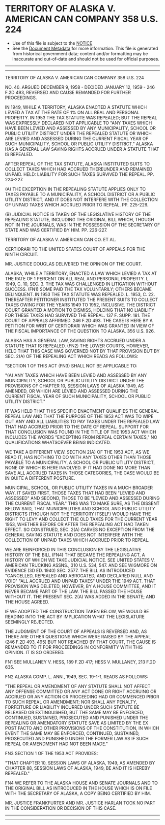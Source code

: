 ---
---

# TERRITORY OF ALASKA V. AMERICAN CAN COMPANY 358 U.S. 224

* Use of this file is subject to the [NOTICE](https://github.com/publicdocs/notice/blob/master/NOTICE)
* See the [Document Metadata](../../../) for more information.
  This file is generated from historical government data; content and/or formatting may be inaccurate and out-of-date and should not be used for official purposes.

----------
----------

TERRITORY OF ALASKA V. AMERICAN CAN COMPANY 358 U.S. 224

NO. 40.  ARGUED DECEMBER 9, 1958 - DECIDED JANUARY 12, 1959 - 246 F.2D 493, REVERSED AND CAUSE REMANDED FOR FURTHER PROCEEDINGS.

IN 1949, WHILE A TERRITORY, ALASKA ENACTED A STATUTE WHICH LEVIED A TAX AT THE RATE OF 1% ON ALL REAL AND PERSONAL PROPERTY.  IN 1953 THE TAX STATUTE WAS REPEALED; BUT THE REPEAL WAS EXPRESSLY DECLARED NOT APPLICABLE TO "ANY TAXES WHICH HAVE BEEN LEVIED AND ASSESSED BY ANY MUNICIPALITY, SCHOOL OR PUBLIC UTILITY DISTRICT UNDER THE REPEALED STATUTE OR WHICH ARE LEVIED AND ASSESSED DURING THE CURRENT FISCAL YEAR OF SUCH MUNICIPALITY, SCHOOL OR PUBLIC UTILITY DISTRICT."  ALASKA HAS A GENERAL LAW SAVING RIGHTS ACCRUED UNDER A STATUTE THAT IS REPEALED.

AFTER REPEAL OF THE TAX STATUTE, ALASKA INSTITUTED SUITS TO COLLECT TAXES WHICH HAD ACCRUED THEREUNDER AND REMAINED UNPAID.  HELD: LIABILITY FOR SUCH TAXES SURVIVED THE REPEAL.  PP. 224-227.

(A)  THE EXCEPTION IN THE REPEALING STATUTE APPLIES ONLY TO TAXES PAYABLE TO A MUNICIPALITY, A SCHOOL DISTRICT OR A PUBLIC UTILITY DISTRICT, AND IT DOES NOT INTERFERE WITH THE COLLECTION OF UNPAID TAXES WHICH ACCRUED PRIOR TO REPEAL.  PP. 225-226.

(B)  JUDICIAL NOTICE IS TAKEN OF THE LEGISLATIVE HISTORY OF THE REPEALING STATUTE, INCLUDING THE ORIGINAL BILL WHICH, THOUGH NOT IN THE JOURNALS, WAS IN THE POSSESSION OF THE SECRETARY OF STATE AND WAS CERTIFIED BY HIM.  PP. 226-227.

TERRITORY OF ALASKA V. AMERICAN CAN CO. ET AL.

CERTIORARI TO THE UNITED STATES COURT OF APPEALS FOR THE NINTH CIRCUIT.

MR. JUSTICE DOUGLAS DELIVERED THE OPINION OF THE COURT.

ALASKA, WHILE A TERRITORY, ENACTED A LAW WHICH LEVIED A TAX AT THE RATE OF 1 PERCENT ON ALL REAL AND PERSONAL PROPERTY.  L. 1949, C. 10, SEC. 3.  THE TAX WAS CHALLENGED IN LITIGATION WITHOUT SUCCESS.  (FN1) SOME PAID THE TAX VOLUNTARILY; OTHERS BECAME DELINQUENT.  IN 1953 THE TAX STATUTE WAS REPEALED.  L. 1953, C. 22.  THEREAFTER PETITIONER INSTITUTED THE PRESENT SUITS TO COLLECT TAXES OWING FOR THE YEARS 1949 TO 1952, INCLUSIVE.  THE DISTRICT COURT GRANTED A MOTION TO DISMISS, HOLDING THAT NO LIABILITY FOR THESE TAXES HAD SURVIVED THE REPEAL.  137 F. SUPP. 181.  THE COURT OF APPEALS AFFIRMED.  246 F.2D 493.  THE CASE IS HERE BY A PETITION FOR WRIT OF CERTIORARI WHICH WAS GRANTED IN VIEW OF THE FISCAL IMPORTANCE OF THE QUESTION TO ALASKA.  356 U.S. 926.

ALASKA HAS A GENERAL LAW, SAVING RIGHTS ACCRUED UNDER A STATUTE THAT IS REPEALED.  (FN2)  THE LOWER COURTS, HOWEVER, HELD THAT THIS CASE WAS GOVERNED NOT BY THAT PROVISION BUT BY SEC. 2(A) OF THE REPEALING ACT WHICH READS AS FOLLOWS:

"SECTION 1 OF THIS ACT (FN3) SHALL NOT BE APPLICABLE TO:

"(A)  ANY TAXES WHICH HAVE BEEN LEVIED AND ASSESSED BY ANY MUNICIPALITY, SCHOOL OR PUBLIC UTILITY DISTRICT UNDER THE PROVISIONS OF CHAPTER 10, SESSION LAWS OF ALASKA 1949, AS AMENDED, OR WHICH ARE LEVIED AND ASSESSED DURING THE CURRENT FISCAL YEAR OF SUCH MUNICIPALITY, SCHOOL OR PUBLIC UTILITY DISTRICT."

IT WAS HELD THAT THIS SPECIFIC ENACTMENT QUALIFIES THE GENERAL REPEAL LAW AND THAT THE PURPOSE OF THE 1953 ACT WAS TO WIPE OUT ANY AND ALL LIABILITIES TO PAY TAXES UNDER THE REPEALED LAW THAT HAD ACCRUED PRIOR TO THE DATE OF REPEAL.  SUPPORT FOR THAT CONCLUSION WAS FOUND IN THE TITLE OF THE 1953 ACT WHICH INCLUDES THE WORDS "EXCEPTING FROM REPEAL CERTAIN TAXES," NO QUALIFICATIONS WHATSOEVER BEING INDICATED.

WE TAKE A DIFFERENT VIEW.  SECTION 2(A) OF THE 1953 ACT, AS WE READ IT, HAS NOTHING TO DO WITH ANY TAXES OTHER THAN THOSE PAYABLE TO A MUNICIPALITY, A SCHOOL OR PUBLIC UTILITY DISTRICT, NONE OF WHICH IS HERE INVOLVED.  IF IT HAD DONE NO MORE THAN SAVE ALL ACCRUED TAXES IN THOSE CATEGORIES, THE CASE WOULD BE IN QUITE A DIFFERENT POSTURE.

MUNICIPAL, SCHOOL, OR PUBLIC UTILITY TAXES IN A MUCH BROADER WAY.  IT SAVED FIRST, THOSE TAXES THAT HAD BEEN "LEVIED AND ASSESSED" AND SECOND, THOSE TO BE "LEVIED AND ASSESSED DURING THE CURRENT FISCAL YEAR."  THIS WAS TO MAKE SURE, AS THE DISSENT BELOW SAID, THAT MUNICIPALITIES AND SCHOOL AND PUBLIC UTILITY DISTRICTS (THOUGH NOT THE TERRITORY ITSELF) WOULD HAVE THE RIGHT TO LEVY AND COLLECT THE OLD TAXES FOR THE CURRENT YEAR 1953, WHETHER BEFORE OR AFTER THE REPEALING ACT HAD TAKEN EFFECT.   SO CONSTRUED, SEC.  2(A) CARVES NO EXCEPTION FROM THE GENERAL SAVING STATUTE AND DOES NOT INTERFERE WITH THE COLLECTION OF UNPAID TAXES WHICH ACCRUED PRIOR TO REPEAL.

WE ARE REINFORCED IN THIS CONCLUSION BY THE LEGISLATIVE HISTORY OF THE BILL (FN4) THAT BECAME THE REPEALING ACT, A HISTORY OF WHICH WE TAKE JUDICIAL NOTICE.  SEE UNITED STATES V. AMERICAN TRUCKING ASSNS., 310 U.S. 534, 547.  AND SEE WIGMORE ON EVIDENCE (3D ED. 1940) SEC. 2577.  THE BILL AS INTRODUCED "CANCELLED, REPEALED AND ABROGATED, AND DECLARED NULL AND VOID" "ALL ACCRUED AND UNPAID TAXES" UNDER THE 1949 ACT.  THAT PROVISION WAS DELETED, HOWEVER, BY A HOUSE COMMITTEE, AND IT NEVER BECAME PART OF THE LAW.  THE BILL PASSED THE HOUSE WITHOUT IT. THE PRESENT SEC. 2(A) WAS ADDED IN THE SENATE; AND THE HOUSE AGREED.

IF WE ADOPTED THE CONSTRUCTION TAKEN BELOW, WE WOULD BE READING INTO THE ACT BY IMPLICATION WHAT THE LEGISLATURE SEEMINGLY REJECTED.

THE JUDGMENT OF THE COURT OF APPEALS IS REVERSED AND, AS THERE ARE OTHER QUESTIONS WHICH WERE RAISED BY THE APPEAL (246 F.2D 493, 495) BUT NOT REACHED BY THAT COURT, THE CAUSE IS REMANDED TO IT FOR PROCEEDINGS IN CONFORMITY WITH THIS OPINION.  IT IS SO ORDERED.

FN1  SEE MULLANEY V. HESS, 189 F.2D 417; HESS V. MULLANEY, 213 F.2D 635.

FN2  ALASKA COMP. L. ANN., 1949, SEC. 19-1-1, READS AS FOLLOWS:

"THE REPEAL OR AMENDMENT OF ANY STATUTE SHALL NOT AFFECT ANY OFFENSE COMMITTED OR ANY ACT DONE OR RIGHT ACCRUING OR ACCRUED OR ANY ACTION OR PROCEEDING HAD OR COMMENCED PRIOR TO SUCH REPEAL OR AMENDMENT; NOR SHALL ANY PENALTY, FORFEITURE OR LIABILITY INCURRED UNDER SUCH STATUTE BE RELEASED OR EXTINGUISHED, BUT THE SAME MAY BE ENFORCED, CONTINUED, SUSTAINED, PROSECUTED AND PUNISHED UNDER THE REPEALING OR AMENDATORY STATUTE SAVE AS LIMITED BY THE EX POST FACTO AND OTHER PROVISIONS OF THE CONSTITUTION, IN WHICH EVENT THE SAME MAY BE ENFORCED, CONTINUED, SUSTAINED, PROSECUTED AND PUNISHED UNDER THE FORMER LAW AS IF SUCH REPEAL OR AMENDMENT HAD NOT BEEN MADE."

FN3  SECTION 1 OF THE 1953 ACT PROVIDES:

"THAT CHAPTER 10, SESSION LAWS OF ALASKA, 1949, AS AMENDED BY CHAPTER 88, SESSION LAWS OF ALASKA, 1949, BE AND IT IS HEREBY REPEALED."

FN4  WE REFER TO THE ALASKA HOUSE AND SENATE JOURNALS AND TO THE ORIGINAL BILL AS INTRODUCED IN THE HOUSE WHICH IS ON FILE WITH THE SECRETARY OF ALASKA, A COPY BEING CERTIFIED BY HIM.

MR. JUSTICE FRANKFURTER AND MR. JUSTICE HARLAN TOOK NO PART IN THE CONSIDERATION OR DECISION OF THIS CASE.


----------
----------

